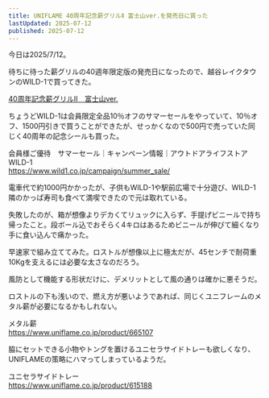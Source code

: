 ```yaml
---
title: UNIFLAME 40周年記念薪グリルⅡ 富士山ver.を発売日に買った
lastUpdated: 2025-07-12 
published: 2025-07-12
---
```


<YouTube id="vgo0URTEMlk" title="" aspect="9:16" />

今日は2025/7/12。

待ちに待った薪グリルの40週年限定版の発売日になったので、越谷レイクタウンのWILD-1で買ってきた。

[40周年記念薪グリルⅡ　富士山ver.](https://www.uniflame.co.jp/15499)

ちょうどWILD-1は会員限定全品10％オフのサマーセールをやっていて、10％オフ、1500円引きで買うことができたが、せっかくなので500円で売っていた同じく40周年の記念シールも買った。

会員様ご優待　サマーセール｜キャンペーン情報｜アウトドアライフストア　WILD-1  
https://www.wild1.co.jp/campaign/summer_sale/

電車代で約1000円かかったが、子供もWILD-1や駅前広場で十分遊び、WILD-1隣のかっぱ寿司も食べて満喫できたので元は取れている。

失敗したのが、箱が想像よりデカくてリュックに入らず、手提げビニールで持ち帰ったこと。段ボール込でおそらく4キロはあるためビニールが伸びて細くなり手に食い込んで痛かった。

早速家で組み立ててみた。ロストルが想像以上に極太だが、45センチで耐荷重10Kgを支えるには必要な太さなのだろう。

風防として機能する形状だけに、デメリットとして風の通りは確かに悪そうだ。

ロストルの下も浅いので、燃え方が悪いようであれば、同じくユニフレームのメタル薪が必要になるかもしれない。

メタル薪  
https://www.uniflame.co.jp/product/665107


脇にセットできる小物やトングを置けるユニセラサイドトレーも欲しくなり、UNIFLAMEの策略にハマってしまっているようだ。

ユニセラサイドトレー  
https://www.uniflame.co.jp/product/615188
